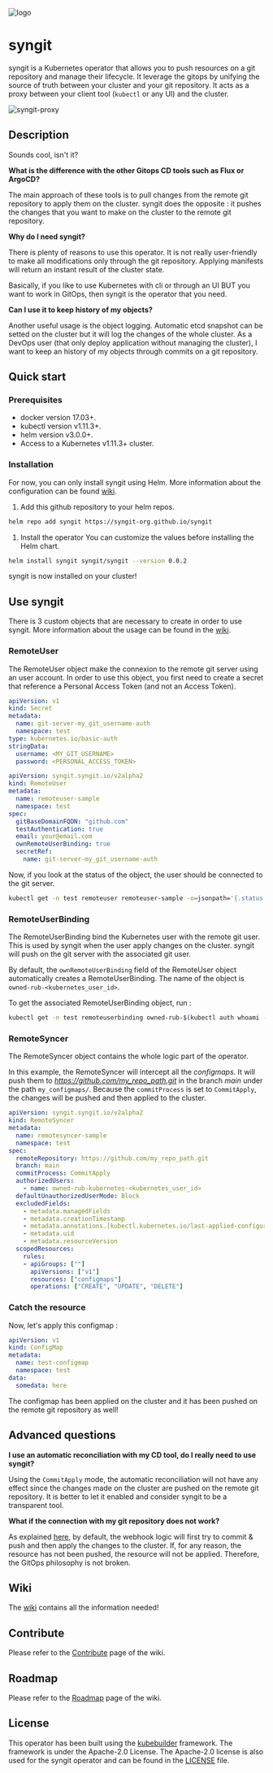 ![logo](./img/logo.png)

# syngit

syngit is a Kubernetes operator that allows you to push resources on a git repository and manage their lifecycle. It leverage the gitops by unifying the source of truth between your cluster and your git repository. It acts as a proxy between your client tool (`kubectl` or any UI) and the cluster.

![syngit-proxy](./img/wiki/conception/commitonly-proxy.png)

## Description

Sounds cool, isn't it?

**What is the difference with the other Gitops CD tools such as Flux or ArgoCD?**

The main approach of these tools is to pull changes from the remote git repository to apply them on the cluster. syngit does the opposite : it pushes the changes that you want to make on the cluster to the remote git repository.

**Why do I need syngit?**

There is plenty of reasons to use this operator. It is not really user-friendly to make all modifications only through the git repository. Applying manifests will return an instant result of the cluster state.

Basically, if you like to use Kubernetes with cli or through an UI BUT you want to work in GitOps, then syngit is the operator that you need.

**Can I use it to keep history of my objects?**

Another useful usage is the object logging. Automatic etcd snapshot can be setted on the cluster but it will log the changes of the whole cluster. As a DevOps user (that only deploy application without managing the cluster), I want to keep an history of my objects through commits on a git repository.

## Quick start

### Prerequisites
- docker version 17.03+.
- kubectl version v1.11.3+.
- helm version v3.0.0+.
- Access to a Kubernetes v1.11.3+ cluster.

### Installation

For now, you can only install syngit using Helm. More information about the configuration can be found [wiki](https://github.com/syngit-org/syngit/wiki/Installation).

1. Add this github repository to your helm repos.
```sh
helm repo add syngit https://syngit-org.github.io/syngit
```

1. Install the operator
You can customize the values before installing the Helm chart.
```sh
helm install syngit syngit/syngit --version 0.0.2
```

syngit is now installed on your cluster!

## Use syngit

There is 3 custom objects that are necessary to create in order to use syngit. More information about the usage can be found in the [wiki](https://github.com/syngit-org/syngit/wiki/Usage).

### RemoteUser

The RemoteUser object make the connexion to the remote git server using an user account. In order to use this object, you first need to create a secret that reference a Personal Access Token (and not an Access Token).

```yaml
apiVersion: v1
kind: Secret
metadata:
  name: git-server-my_git_username-auth
  namespace: test
type: kubernetes.io/basic-auth
stringData:
  username: <MY_GIT_USERNAME>
  password: <PERSONAL_ACCESS_TOKEN>
```

```yaml
apiVersion: syngit.syngit.io/v2alpha2
kind: RemoteUser
metadata:
  name: remoteuser-sample
  namespace: test
spec:
  gitBaseDomainFQDN: "github.com"
  testAuthentication: true
  email: your@email.com
  ownRemoteUserBinding: true
  secretRef:
    name: git-server-my_git_username-auth
```

Now, if you look at the status of the object, the user should be connected to the git server.

```sh
kubectl get -n test remoteuser remoteuser-sample -o=jsonpath='{.status.connexionStatus}'
```

### RemoteUserBinding

The RemoteUserBinding bind the Kubernetes user with the remote git user. This is used by syngit when the user apply changes on the cluster. syngit will push on the git server with the associated git user.

By default, the `ownRemoteUserBinding` field of the RemoteUser object automatically creates a RemoteUserBinding. The name of the object is `owned-rub-<kubernetes_user_id>`.

To get the associated RemoteUserBinding object, run :
```sh
kubectl get -n test remoteuserbinding owned-rub-$(kubectl auth whoami -o=jsonpath='{.status.userInfo.username}')
```

### RemoteSyncer

The RemoteSyncer object contains the whole logic part of the operator.

In this example, the RemoteSyncer will intercept all the *configmaps*. It will push them to *https://github.com/my_repo_path.git* in the branch *main* under the path `my_configmaps/`. Because the `commitProcess` is set to `CommitApply`, the changes will be pushed and then applied to the cluster.

```yaml
apiVersion: syngit.syngit.io/v2alpha2
kind: RemoteSyncer
metadata:
  name: remotesyncer-sample
  namespace: test
spec:
  remoteRepository: https://github.com/my_repo_path.git
  branch: main
  commitProcess: CommitApply
  authorizedUsers:
    - name: owned-rub-kubernetes-<kubernetes_user_id>
  defaultUnauthorizedUserMode: Block
  excludedFields:
    - metadata.managedFields
    - metadata.creationTimestamp
    - metadata.annotations.[kubectl.kubernetes.io/last-applied-configuration]
    - metadata.uid
    - metadata.resourceVersion
  scopedResources:
    rules:
    - apiGroups: [""]
      apiVersions: ["v1"]
      resources: ["configmaps"]
      operations: ["CREATE", "UPDATE", "DELETE"]
```

### Catch the resource

Now, let's apply this configmap :

```yaml
apiVersion: v1
kind: ConfigMap
metadata:
  name: test-configmap
  namespace: test
data:
  somedata: here
```

The configmap has been applied on the cluster and it has been pushed on the remote git repository as well!

## Advanced questions

**I use an automatic reconciliation with my CD tool, do I really need to use syngit?**

Using the `CommitApply` mode, the automatic reconciliation will not have any effect since the changes made on the cluster are pushed on the remote git repository. It is better to let it enabled and consider syngit to be a transparent tool.

**What if the connection with my git repository does not work?**

As explained [here](https://github.com/syngit-org/syngit/wiki/Architecture), by default, the webhook logic will first try to commit & push and then apply the changes to the cluster. If, for any reason, the resource has not been pushed, the resource will not be applied. Therefore, the GitOps philosophy is not broken.

## Wiki

The [wiki](https://github.com/syngit-org/syngit/wiki) contains all the information needed!

## Contribute

Please refer to the [Contribute](https://github.com/syngit-org/syngit/wiki/Contribute) page of the wiki.

## Roadmap

Please refer to the [Roadmap](https://github.com/syngit-org/syngit/wiki/Roadmap) page of the wiki.

## License

This operator has been built using the [kubebuilder](https://book.kubebuilder.io/) framework. The framework is under the Apache-2.0 License. The Apache-2.0 license is also used for the syngit operator and can be found in the [LICENSE](./LICENSE.md) file.
